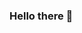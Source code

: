 ### Hello there 👋

<!--
**Lordvoss/Lordvoss** is ✨ _special_ ✨ repository because its `README.md` (this file) appears on your GitHub profile.


- 🔭 I’m currently working on learning about softwarez
- 🌱 I’m currently learning python
- 👯 I’m looking to collaborate on cool projects

-->
